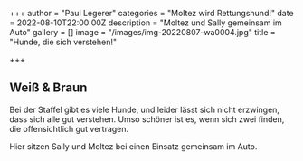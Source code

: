 +++
author = "Paul Legerer"
categories = "Moltez wird Rettungshund!"
date = 2022-08-10T22:00:00Z
description = "Moltez und Sally gemeinsam im Auto"
gallery = []
image = "/images/img-20220807-wa0004.jpg"
title = "Hunde, die sich verstehen!"

+++
## Weiß & Braun

Bei der Staffel gibt es viele Hunde, und leider lässt sich nicht erzwingen, dass sich alle gut verstehen. Umso schöner ist es, wenn sich zwei finden, die offensichtlich gut vertragen.

Hier sitzen Sally und Moltez bei einen Einsatz gemeinsam im Auto.